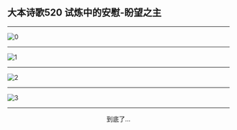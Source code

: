 
## 大本诗歌520 试炼中的安慰-盼望之主
        
<div id="aplayer0"></div>

---

<img alt="0" data-original="https://cdn.jsdelivr.net/gh/k34869/shi/data/d0520/0">

---

<img alt="1" data-original="https://cdn.jsdelivr.net/gh/k34869/shi/data/d0520/1">

---

<img alt="2" data-original="https://cdn.jsdelivr.net/gh/k34869/shi/data/d0520/2">

---

<img alt="3" data-original="https://cdn.jsdelivr.net/gh/k34869/shi/data/d0520/3">

---

<p style="text-align: center">到底了...</p>

<script src="/js/dist-view.js"></script>

<script>
MAIN.id = 'd0520';
        
const ap0 = new APlayer({
    container: document.getElementById('aplayer0'),
    volume: 1,
    loop: 'none',
    preload: 'none',
    audio: [{
        name: '大本诗歌520.mp3',
        artist: '大本诗歌',
        url: 'https://res.wx.qq.com/voice/getvoice?mediaid=MzI0NTk3MDM5M18yMjQ3NDk0MDA0',
        cover: '/favicon'
    }]
});
</script>
